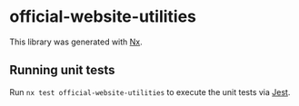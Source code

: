 # official-website-utilities

This library was generated with [Nx](https://nx.dev).

## Running unit tests

Run `nx test official-website-utilities` to execute the unit tests via [Jest](https://jestjs.io).
